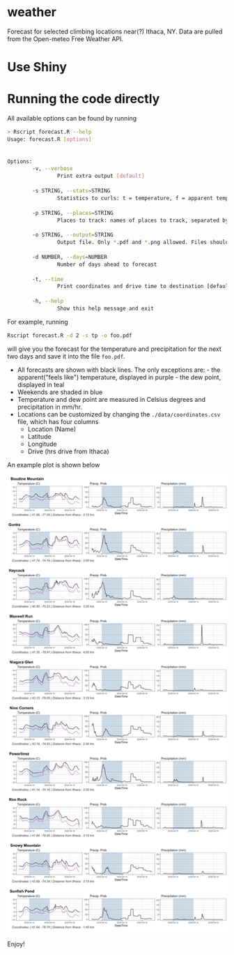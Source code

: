 # weather

Forecast for selected climbing locations near(?) Ithaca, NY. Data are pulled from the Open-meteo Free Weather API. 

# Use Shiny



# Running the code directly

All available options can be found by running
```bash
> Rscript forecast.R --help
Usage: forecast.R [options]


Options:
        -v, --verbose
                Print extra output [default]

        -s STRING, --stats=STRING
                Statistics to curls: t = temperature, f = apparent temperature, p = precipitation, r = precipitation prob., h = relative humidity, d = dew point

        -p STRING, --places=STRING
                Places to track: names of places to track, separated by a comma. Defaults to Bodine, Gunks, Ithaca, Nine Corners, Snowy Mountains, Sunfish Pond.

        -o STRING, --output=STRING
                Output file. Only *.pdf and *.png allowed. Files should be separated by a comma.

        -d NUMBER, --days=NUMBER
                Number of days ahead to forecast

        -t, --time
                Print coordinates and drive time to destination [defaults to FALSE]

        -h, --help
                Show this help message and exit
```
For example, running
```bash
Rscript forecast.R -d 2 -s tp -o foo.pdf
```
will give you the forecast for the temperature and precipitation for the next two days and save it into the file `foo.pdf`.

- All forecasts are shown with black lines. The only exceptions are:
        - the apparent("feels like") temperature, displayed in purple 
        - the dew point, displayed in teal
- Weekends are shaded in blue
- Temperature and dew point are measured in Celsius degrees and precipitation in mm/hr.
- Locations can be customized by changing the `./data/coordinates.csv` file, which has four columns
    - Location (Name)
    - Latitude
    - Longitude
    - Drive (hrs drive from Ithaca)

An example plot is shown below

<p align="center">
<img src="images/forecast.png" width="700" />
</p>

Enjoy!